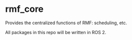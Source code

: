 # rmf\_core
Provides the centralized functions of RMF: scheduling, etc.

All packages in this repo will be written in ROS 2.
